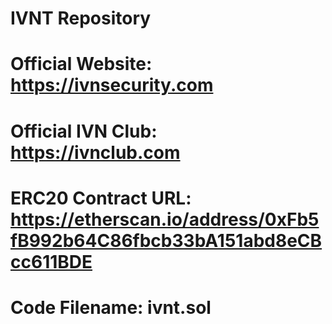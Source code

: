 # IVNT Repository
# Official Website: https://ivnsecurity.com
# Official IVN Club: https://ivnclub.com
# ERC20 Contract URL: https://etherscan.io/address/0xFb5fB992b64C86fbcb33bA151abd8eCBcc611BDE
# Code Filename: ivnt.sol

